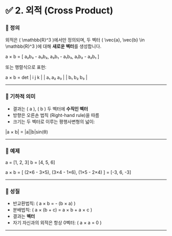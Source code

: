 # ✅ 2. 외적 (Cross Product)

### 📌 정의

외적은 \( \mathbb{R}^3 \)에서만 정의되며, 두 벡터 \( \vec{a}, \vec{b} \in \mathbb{R}^3 \)에 대해 **새로운 벡터**를 생성합니다.

a × b =
[
a₂b₃ - a₃b₂,
a₃b₁ - a₁b₃,
a₁b₂ - a₂b₁
]


또는 행렬식으로 표현:



a × b = det | i j k |
| a₁ a₂ a₃ |
| b₁ b₂ b₃ |


---

### 📐 기하적 의미

- 결과는 \( a \), \( b \) 두 벡터에 **수직인 벡터**
- 방향은 오른손 법칙 (Right-hand rule)을 따름
- 크기는 두 벡터로 이루는 평행사변형의 넓이:

|a × b| = |a||b|sin(θ)


---

### 🧮 예제

a = [1, 2, 3]
b = [4, 5, 6]

a × b = [
(2×6 - 3×5),
(3×4 - 1×6),
(1×5 - 2×4)
] = [-3, 6, -3]

---

### 🔑 성질

- 반교환법칙: \( a × b = - (b × a) \)
- 분배법칙: \( a × (b + c) = a × b + a × c \)
- 결과는 **벡터**
- 자기 자신과의 외적은 항상 0벡터: \( a × a = 0 \)

---